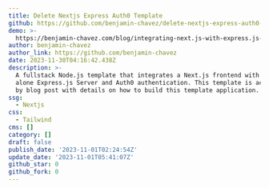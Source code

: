 ```yaml
---
title: Delete Nextjs Express Auth0 Template
github: https://github.com/benjamin-chavez/delete-nextjs-express-auth0-template
demo: >-
  https://benjamin-chavez.com/blog/integrating-next.js-with-express.js-using-auth0-for-authentication
author: benjamin-chavez
author_link: https://github.com/benjamin-chavez
date: 2023-11-30T04:16:42.438Z
description: >-
  A fullstack Node.js template that integrates a Next.js frontend with a stand
  alone Express.js Server and Auth0 authentication. This template is accompanied
  by blog post with details on how to build this template application.
ssg:
  - Nextjs
css:
  - Tailwind
cms: []
category: []
draft: false
publish_date: '2023-11-01T02:24:54Z'
update_date: '2023-11-01T05:41:07Z'
github_star: 0
github_fork: 0
---
```

